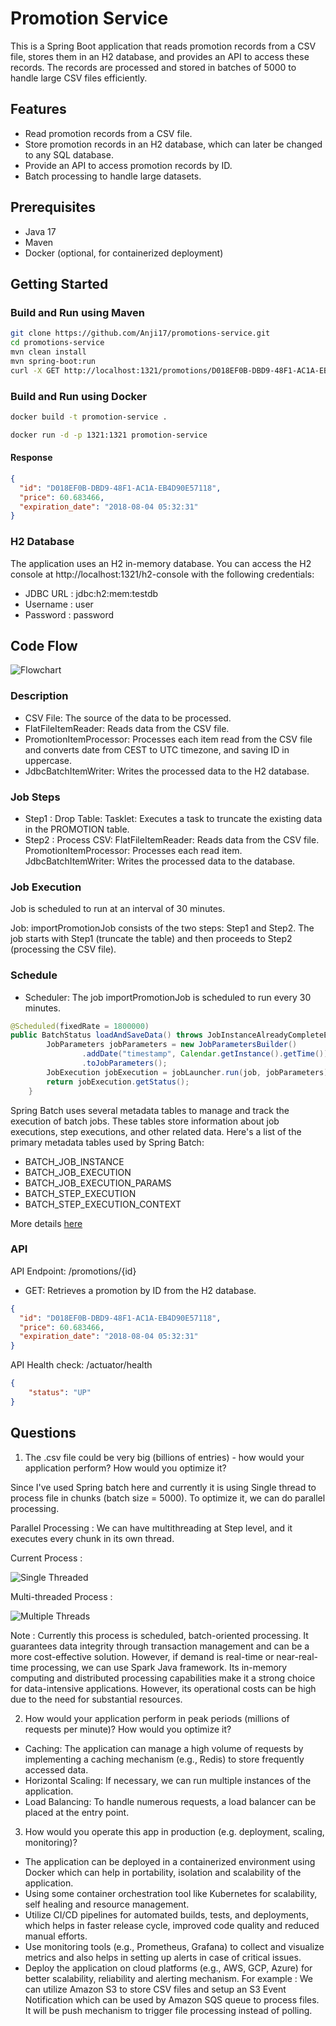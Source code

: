 # Promotion Service

This is a Spring Boot application that reads promotion records from a CSV file, stores them in an H2 database, and provides an API to access these records. The records are processed and stored in batches of 5000 to handle large CSV files efficiently.

## Features

- Read promotion records from a CSV file.
- Store promotion records in an H2 database, which can later be changed to any SQL database.
- Provide an API to access promotion records by ID.
- Batch processing to handle large datasets.

## Prerequisites

- Java 17
- Maven
- Docker (optional, for containerized deployment)

## Getting Started

### Build and Run using Maven

```bash
git clone https://github.com/Anji17/promotions-service.git
cd promotions-service
mvn clean install
mvn spring-boot:run
curl -X GET http://localhost:1321/promotions/D018EF0B-DBD9-48F1-AC1A-EB4D90E57118
```

### Build and Run using Docker

```bash
docker build -t promotion-service .

docker run -d -p 1321:1321 promotion-service
```

#### Response

```json
{
  "id": "D018EF0B-DBD9-48F1-AC1A-EB4D90E57118",
  "price": 60.683466,
  "expiration_date": "2018-08-04 05:32:31"
}
```

### H2 Database

The application uses an H2 in-memory database. You can access the H2 console at http://localhost:1321/h2-console with the following credentials:

- JDBC URL : jdbc:h2:mem:testdb
- Username : user
- Password : password

## Code Flow

![Flowchart](./docs/flow.png)

### Description

- CSV File: The source of the data to be processed.
- FlatFileItemReader: Reads data from the CSV file.
- PromotionItemProcessor: Processes each item read from the CSV file and converts date from CEST to UTC timezone, and saving ID in uppercase.
- JdbcBatchItemWriter: Writes the processed data to the H2 database.

### Job Steps

- Step1 : Drop Table:
Tasklet: Executes a task to truncate the existing data in the PROMOTION table.
- Step2 : Process CSV:
FlatFileItemReader: Reads data from the CSV file.
PromotionItemProcessor: Processes each read item.
JdbcBatchItemWriter: Writes the processed data to the database.

### Job Execution

Job is scheduled to run at an interval of 30 minutes.

Job: importPromotionJob consists of the two steps: Step1 and Step2.
The job starts with Step1 (truncate the table) and then proceeds to Step2 (processing the CSV file).

### Schedule

- Scheduler: The job importPromotionJob is scheduled to run every 30 minutes.

```java
@Scheduled(fixedRate = 1800000)
public BatchStatus loadAndSaveData() throws JobInstanceAlreadyCompleteException, JobExecutionAlreadyRunningException, JobParametersInvalidException, JobRestartException {
        JobParameters jobParameters = new JobParametersBuilder()
                .addDate("timestamp", Calendar.getInstance().getTime())
                .toJobParameters();
        JobExecution jobExecution = jobLauncher.run(job, jobParameters);
        return jobExecution.getStatus();
    }
```

Spring Batch uses several metadata tables to manage and track the execution of batch jobs. These tables store information about job executions, step executions, and other related data. Here's a list of the primary metadata tables used by Spring Batch:

- BATCH_JOB_INSTANCE
- BATCH_JOB_EXECUTION
- BATCH_JOB_EXECUTION_PARAMS
- BATCH_STEP_EXECUTION
- BATCH_STEP_EXECUTION_CONTEXT

More details [here](https://docs.spring.io/spring-batch/reference/schema-appendix.html)

### API

API Endpoint: /promotions/{id}

- GET: Retrieves a promotion by ID from the H2 database.

```json
{
  "id": "D018EF0B-DBD9-48F1-AC1A-EB4D90E57118",
  "price": 60.683466,
  "expiration_date": "2018-08-04 05:32:31"
}
```

API Health check: /actuator/health

```json
{
    "status": "UP"
}
```

## Questions 

1. The .csv file could be very big (billions of entries) - how would your application perform? How would you optimize it?

Since I've used Spring batch here and currently it is using Single thread to process file in chunks (batch size = 5000). To optimize it, we can do parallel processing.

Parallel Processing : We can have multithreading at Step level, and it executes every chunk in its own thread.

Current Process :

![Single Threaded](./docs/single_threaded.png)

Multi-threaded Process :

![Multiple Threads](./docs/multiple_threads.png)

Note : Currently this process is scheduled, batch-oriented processing. It guarantees data integrity through transaction management and can be a more cost-effective solution. However, if demand is real-time or near-real-time processing, we can use Spark Java framework. Its in-memory computing and distributed processing capabilities make it a strong choice for data-intensive applications. However, its operational costs can be high due to the need for substantial resources.

2. How would your application perform in peak periods (millions of requests per minute)? How would you optimize it?

- Caching: The application can manage a high volume of requests by implementing a caching mechanism (e.g., Redis) to store frequently accessed data.
- Horizontal Scaling: If necessary, we can run multiple instances of the application.
- Load Balancing: To handle numerous requests, a load balancer can be placed at the entry point.

3. How would you operate this app in production (e.g. deployment, scaling, monitoring)?

- The application can be deployed in a containerized environment using Docker which can help in portability, isolation and scalability of the application.
- Using some container orchestration tool like Kubernetes for scalability, self healing and resource management.
- Utilize CI/CD pipelines for automated builds, tests, and deployments, which helps in faster release cycle, improved code quality and reduced manual efforts.
- Use monitoring tools (e.g., Prometheus, Grafana) to collect and visualize metrics and also helps in setting up alerts in case of critical issues.
- Deploy the application on cloud platforms (e.g., AWS, GCP, Azure) for better scalability, reliability and alerting mechanism. For example : We can utilize Amazon S3 to store CSV files and setup an S3 Event Notification which can be used by Amazon SQS queue to process files. It will be push mechanism to trigger file processing instead of polling.